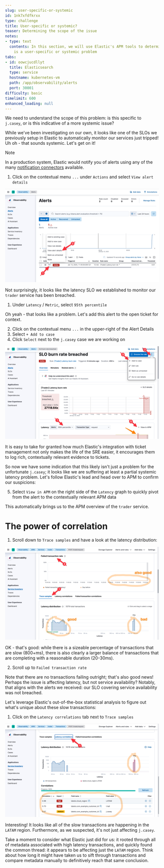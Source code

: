 ```yaml
---
slug: user-specific-or-systemic
id: 1nk7xfdfkrxx
type: challenge
title: User-specific or systemic?
teaser: Determining the scope of the issue
notes:
- type: text
  contents: In this section, we will use Elastic's APM tools to determine if this
    is a user-specific or systemic problem
tabs:
- id: oowcjucdllyt
  title: Elasticsearch
  type: service
  hostname: kubernetes-vm
  path: /app/observability/alerts
  port: 30001
difficulty: basic
timelimit: 600
enhanced_loading: null
---
```

We need to understand the scope of this problem: is this specific to `j.casey`, or is this indicative of a more systemic issue?

While we've been investigating on our own, it looks like one of the SLOs we previously setup in Elastic to automatically monitor our services just tripped! Uh oh - that sounds systemic. Let's get on it!

> [!NOTE]
> In a production system, Elastic would notify you of alerts using any of the many [notification connectors](https://www.elastic.co/guide/en/observability/current/slo-burn-rate-alert.html#action-types-slo) available.

1. Click on the contextual menu `...` under `Actions` and select `View alert details`

![alert-1.png](../assets/alert-1.png)

Not surprisingly, it looks like the latency SLO we established to monitor our `trader` service has been breached.

1. Under `Latency` / `Metric`, select `95th percentile`

Oh yeah - that looks like a problem. Let's add this alert to the open ticket for context.

2. Click on the contextual menu `...` in the upper-right of the Alert Details
3. Select `+ Add to case`
4. Click `Select` next to the `j.casey` case we are working on

![alert-2.png](../assets/alert-2.png)

It is easy to take for granted how much Elastic's integration with ticket management not only makes the life of the SRE easier, it encourages them to log rich, contextually relevant evidence to tickets.

So now we have some indication that this likely isn't just a problem for the unfortunate `j.casey`; it looks like we are suffering at least a partial systemic latency problem. Let's follow Elastic's lead and head over to APM to confirm our suspicions:

5. Select `View in APM` on the right side of the `Latency` graph to quickly pivot from the alert to the contextually relevant APM data

This automatically brings us to the APM overview of the `trader` service.

# The power of correlation

1. Scroll down to `Trace samples` and have a look at the latency distribution:

![latency-service.png](../assets/service-latency.png)

OK - that's good: while there is a sizeable percentage of transactions that are slow (800+ms), there is also clearly a larger balance of transactions that are completing with a reasonable duration (20-30ms).

2. Scroll up to `Failed transaction rate`

Note that there are no transactions failing outright; that's also good news! Perhaps the issue is affecting latency, but not service availability? Notably, that aligns with the alerts we received: our SLO covering service availability was not breached.

Let's leverage Elastic's out-of-the-box statistical analysis to figure out what's unique about these slow transactions:

1. Click on the `Latency correlations` tab next to `Trace samples`

![latency-correlation.png](../assets/latency-correlation.png)

Interesting! It looks like all of the slow transactions are happening in the `LATAM` region. Furthermore, as we suspected, it's not just affecting `j.casey`.

Take a moment to consider what Elastic just did for us: it rooted through all of metadata associated with high latency transactions, and quickly found the common thread: it appears to be affecting just the `LATAM` region. Think about how long it might have taken us to sift through transactions and compare metadata manually to definitively reach that same conclusion.
